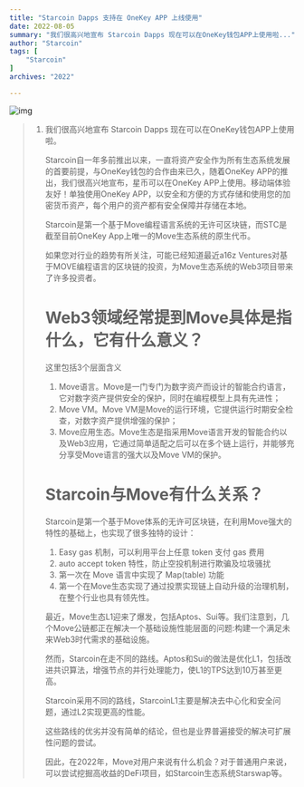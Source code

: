 ```yaml
---
title: "Starcoin Dapps 支持在 OneKey APP 上线使用"
date: 2022-08-05
summary: "我们很高兴地宣布 Starcoin Dapps 现在可以在OneKey钱包APP上使用啦..."
author: "Starcoin"
tags: [
    "Starcoin"
]
archives: "2022"

---
```


![img](/images/hackathon/dapps1.png)

> 1. 我们很高兴地宣布 Starcoin Dapps 现在可以在OneKey钱包APP上使用啦。
>
>    Starcoin自一年多前推出以来，一直将资产安全作为所有生态系统发展的首要前提，与OneKey钱包的合作由来已久，随着OneKey APP的推出，我们很高兴地宣布，星币可以在OneKey APP上使用。移动端体验友好！单独使用OneKey APP，以安全和方便的方式存储和使用您的加密货币资产，每个用户的资产都有安全保障并存储在本地。
>
>    Starcoin是第一个基于Move编程语言系统的无许可区块链，而STC是截至目前OneKey App上唯一的Move生态系统的原生代币。
>
>    如果您对行业的趋势有所关注，可能已经知道最近a16z Ventures对基于MOVE编程语言的区块链的投资，为Move生态系统的Web3项目带来了许多投资者。
>
>    # Web3领域经常提到Move具体是指什么，它有什么意义？
>
>    这里包括3个层面含义
>
>    1. Move语言。Move是一门专门为数字资产而设计的智能合约语言，它对数字资产提供安全的保护，同时在编程模型上具有先进性；
>    2. Move VM。Move VM是Move的运行环境，它提供运行时期安全检查，对数字资产提供增强的保护；
>    3. Move应用生态。Move生态是指采用Move语言开发的智能合约以及Web3应用，它通过简单适配之后可以在多个链上运行，并能够充分享受Move语言的强大以及Move VM的保护。
>
>    # Starcoin与Move有什么关系？
>
>    Starcoin是第一个基于Move体系的无许可区块链，在利用Move强大的特性的基础上，也实现了很多独特的设计：
>
>    1. Easy gas 机制，可以利用平台上任意 token 支付 gas 费用
>    2. auto accept token 特性，防止空投机制进行欺骗及垃圾骚扰
>    3. 第一次在 Move 语言中实现了 Map(table) 功能
>    4. 第一个在Move生态实现了通过投票实现链上自动升级的治理机制，在整个行业也具有领先性。
>
>    最近，Move生态L1迎来了爆发，包括Aptos、Sui等。我们注意到，几个Move公链都正在解决一个基础设施性能层面的问题:构建一个满足未来Web3时代需求的基础设施。
>
>    然而，Starcoin在走不同的路线。Aptos和Sui的做法是优化L1，包括改进共识算法，增强节点的并行处理能力，使L1的TPS达到10万甚至更高。
>
>    Starcoin采用不同的路线，StarcoinL1主要是解决去中心化和安全问题，通过L2实现更高的性能。
>
>    这些路线的优劣并没有简单的结论，但也是业界普遍接受的解决可扩展性问题的尝试。
>
>    因此，在2022年，Move对用户来说有什么机会？对于普通用户来说，可以尝试挖掘高收益的DeFi项目，如Starcoin生态系统Starswap等。